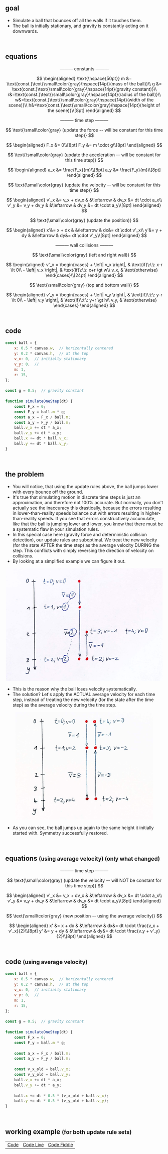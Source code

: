 ## goal
+ Simulate a ball that bounces off all the walls if it touches them.
+ The ball is initially stationary, and gravity is constantly acting on it downwards.

<br>

## equations

$$
\text{--------- constants ---------}
$$

$$
\begin{aligned}
\text{\hspace{50pt}}
m &= \text{const.}\text{\small\color{gray}\hspace{14pt}(mass of the ball)}\\
g &= \text{const.}\text{\small\color{gray}\hspace{14pt}(gravity constant)}\\
r&=\text{const.}\text{\small\color{gray}\hspace{14pt}(radius of the ball)}\\
w&=\text{const.}\text{\small\color{gray}\hspace{14pt}(width of the scene)}\\
h&=\text{const.}\text{\small\color{gray}\hspace{14pt}(height of the scene)}\\[8pt]
\end{aligned}
$$

$$
\text{--------- time step ---------}
$$

$$
\text{\small\color{gray} (update the force -- will be constant for this time step)}
$$

$$
\begin{aligned}
F_x &= 0\\[8pt]
F_y &= m \cdot g\\[8pt]
\end{aligned}
$$

$$
\text{\small\color{gray} (update the acceleration -- will be constant for this time step)}
$$

$$
\begin{aligned}
a_x &= \frac{F_x}{m}\\[8pt]
a_y &= \frac{F_y}{m}\\[8pt]
\end{aligned}
$$

$$
\text{\small\color{gray} (update the velocity -- will be constant for this time step)}
$$

$$
\begin{aligned}
v'_x &= v_x + dv_x  &  &\leftarrow  &  dv_x &= dt \cdot a_x\\
v'_y &= v_y + dv_y  &  &\leftarrow  &  dv_y &= dt \cdot a_y\\[8pt]
\end{aligned}
$$

$$
\text{\small\color{gray} (update the position)}
$$

$$
\begin{aligned}
x'&= x + dx  &  &\leftarrow  &  dx&= dt \cdot v'_x\\
y'&= y + dy  &  &\leftarrow  &  dy&= dt \cdot v'_y\\[8pt]
\end{aligned}
$$

$$
\text{--------- wall collisions ---------}
$$

$$
\text{\small\color{gray} (left and right wall)}
$$

$$
\begin{aligned}
v'_x =
\begin{cases}
    + \left| v_x \right|, & \text{if}\:\:\: x-r \lt 0\\
    - \left| v_x \right|, & \text{if}\:\:\: x+r \gt w\\
    v_x,               & \text{otherwise}
\end{cases}\\[24pt]
\end{aligned}
$$

$$
\text{\small\color{gray} (top and bottom wall)}
$$

$$
\begin{aligned}
v'_y =
\begin{cases}
    + \left| v_y \right|, & \text{if}\:\:\: y-r \lt 0\\
    - \left| v_y \right|, & \text{if}\:\:\: y+r \gt h\\
    v_y,               & \text{otherwise}
\end{cases}
\end{aligned}
$$


<br>

## code
```js
const ball = {
    x: 0.5 * canvas.w,  // horizontally centered
    y: 0.2 * canvas.h,  // at the top
    v_x: 0,  // initially stationary
    v_y: 0,  //
    m: 1,
    r: 15,
};

const g = 0.5;  // gravity constant

function simulateOneStep(dt) {
    const F_x = 0;
    const F_y = ball.m * g;
    const a_x = F_x / ball.m;
    const a_y = F_y / ball.m;
    ball.v_x += dt * a_x;
    ball.v_y += dt * a_y;
    ball.x += dt * ball.v_x;
    ball.y += dt * ball.v_y;
}
```

<br>


## the problem
+ You will notice, that using the update rules above, the ball jumps lower with every bounce off the ground.
+ It's true that simulating motion in discrete time steps is just an approximation, and therefore not 100% accurate. But normally, you don't actually see the inaccuracy this drastically, because the errors resulting in lower-than-reality speeds balance out with errors resulting in higher-than-reality speeds. If you see that errors constructively accumulate, like that the ball is jumping lower and lower, you know that there must be a systematic flaw in your simulation rules.
+ In this special case here (gravity force and deterministic collision detection), our update rules are suboptimal. We treat the new velocity (for the state AFTER the time step) as the average velocity DURING the step. This conflicts with simply reversing the direction of velocity on collisions.
+ By looking at a simplified example we can figure it out.

<div align="center"><img src="img/level-3-simplified-diagram-(1).jpg" width="500" alt="level-3-simplified-diagram-(1)" /></div>

+ This is the reason why the ball loses velocity systematically.
+ The solution? Let's apply the ACTUAL average velocity for each time step, instead of treating the new velocity (for the state after the time step) as the average velocity during the time step.

<div align="center"><img src="img/level-3-simplified-diagram-(2).jpg" width="440" alt="level-3-simplified-diagram-(2)" /></div>

+ As you can see, the ball jumps up again to the same height it initially started with. Symmetry successfully restored.

<br>


## equations <small>(using average velocity) (only what changed)</small>
$$
\text{--------- time step ---------}
$$

$$
\text{\small\color{gray} (update the velocity -- will NOT be constant for this time step)}
$$

$$
\begin{aligned}
v'_x &= v_x + dv_x  &  &\leftarrow  &  dv_x &= dt \cdot a_x\\
v'_y &= v_y + dv_y  &  &\leftarrow  &  dv_y &= dt \cdot a_y\\[8pt]
\end{aligned}
$$

$$
\text{\small\color{gray} (new position -- using the average velocity)}
$$

$$
\begin{aligned}
x' &= x + dx  &  &\leftarrow  &  dx&= dt \cdot \frac{v_x + v'_x}{2}\\[8pt]
y' &= y + dy  &  &\leftarrow  &  dy&= dt \cdot \frac{v_y + v'_y}{2}\\[8pt]
\end{aligned}
$$

<br>


## code <small>(using average velocity)</small>
```js
const ball = {
    x: 0.5 * canvas.w,  // horizontally centered
    y: 0.2 * canvas.h,  // at the top
    v_x: 0,  // initially stationary
    v_y: 0,  //
    m: 1,
    r: 15,
};

const g = 0.5;  // gravity constant

function simulateOneStep(dt) {
    const F_x = 0;
    const F_y = ball.m * g;

    const a_x = F_x / ball.m;
    const a_y = F_y / ball.m;
    
    const v_x_old = ball.v_x;
    const v_y_old = ball.v_y;
    ball.v_x += dt * a_x;
    ball.v_y += dt * a_y;
    
    ball.x += dt * 0.5 * (v_x_old + ball.v_x);
    ball.y += dt * 0.5 * (v_y_old + ball.v_y);
}
```

<br>



## working example <small>(for both update rule sets)</small>

||||
| --- | --- | --- |
| [Code](https://github.com/pitizzzle/physics-simulations-balls/blob/main/code/level-1-uniform-motion.html) | [Code Live](https://pitizzzle.github.io/physics-simulations-balls/code/level-1-uniform-motion.html) | [Code Fiddle](https://jsfiddle.net/pitizzzle/tozgs1c5/2/) |
